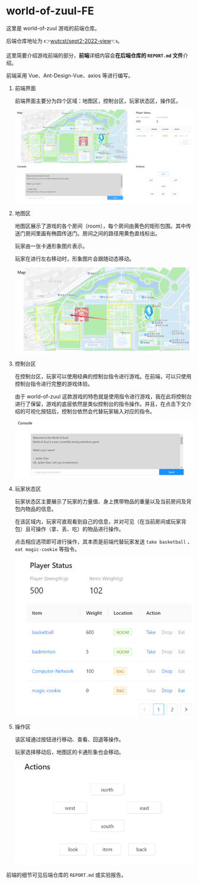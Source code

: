 # world-of-zuul-FE

这里是 world-of-zuul 游戏的前端仓库。

后端仓库地址为 👉[wutcst/sept2-2022-view](https://github.com/wutcst/sept2-2022-view)👈。

这里简要介绍游戏前端的部分，**前端**详细内容会**在后端仓库的 `REPORT.md` 文件**介绍。

前端采用 Vue、Ant-Design-Vue、axios 等进行编写。

1. 前端界面

   前端界面主要分为四个区域：地图区，控制台区，玩家状态区，操作区。

   <img src="https://raw.githubusercontent.com/tzhiy/image-repo/main/blog/QGO9WA0%7D9WDRXY9FWQ0%24ATH.png"/>

2. 地图区

   地图区展示了游戏的各个房间（room），每个房间由黄色的矩形包围。其中传送门房间里画有椭圆传送门。房间之间的路径用黄色直线标出。

   玩家由一张卡通形象图片表示。

   玩家在进行左右移动时，形象图片会跟随动态移动。

   <img src="https://raw.githubusercontent.com/tzhiy/image-repo/main/blog/6W%5D%7DF1%7DUN%40)(3%60_)QMEYL62.png"/>

3. 控制台区

   在控制台区，玩家可以使用经典的控制台指令进行游戏。在前端，可以只使用控制台指令进行完整的游戏体验。

   由于 world-of-zuul 这款游戏的特色就是使用指令进行游戏，我在此将控制台进行了保留，游戏的底层依然是类似控制台的指令操作。并且，在点击下文介绍的可视化按钮后，控制台依然会代替玩家输入对应的指令。

   <img src="https://raw.githubusercontent.com/tzhiy/image-repo/main/blog/)MFY2HWDDL3E3CV73EE2HF4.png"/>

4. 玩家状态区

   玩家状态区主要展示了玩家的力量值、身上携带物品的重量以及当前房间及背包内物品的信息。

   在该区域内，玩家可直观看到自己的信息，并对可见（在当前房间或玩家背包）且可操作（拿、丢、吃）的物品进行操作。

   点击相应选项即可进行操作，其本质是前端代替玩家发送 `take basketball` 、`eat magic-cookie` 等指令。

   <img src="https://raw.githubusercontent.com/tzhiy/image-repo/main/blog/%40X5TMJE1GZF%7E%24PUZSB4ZFR4.png"/>

5. 操作区

   该区域通过按钮进行移动、查看、回退等操作。

   玩家选择移动后，地图区的卡通形象也会移动。

   <img src="https://raw.githubusercontent.com/tzhiy/image-repo/main/blog/%7D15%40CF7%60RADY22YUC32FRMT.png"/>

前端的细节可见后端仓库的 `REPORT.md` 或实验报告。